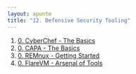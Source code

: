 ```yaml
---
layout: apunte
title: "12. Defensive Security Tooling"
---
```


1. [0. CyberChef - The Basics](/apuntes/thm/2-cyber-security-101/12-defensive-security-tooling/1-cyberchef-the-basics/0-cyberchef-the-basics/)
2. [0. CAPA - The Basics](/apuntes/thm/2-cyber-security-101/12-defensive-security-tooling/2-capa-the-basics/0-capa-the-basics/)
3. [0. REMnux - Getting Started](/apuntes/thm/2-cyber-security-101/12-defensive-security-tooling/3-remnux-getting-started/0-remnux-getting-started/)
4. [0. FlareVM - Arsenal of Tools](/apuntes/thm/2-cyber-security-101/12-defensive-security-tooling/4-flarevm-arsenal-of-tools/0-flarevm-arsenal-of-tools/)

